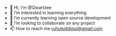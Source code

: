 - 👋 Hi, I’m @Qwartzee
- 👀 I’m interested in learning everything
- 🌱 I’m currently learning open source development
- 💞️ I’m looking to collaborate on any project
- 📫 How to reach me ruhulsiddiqui@gmail.com

<!---
Qwartzee/Qwartzee is a ✨ special ✨ repository because its `README.md` (this file) appears on your GitHub profile.
You can click the Preview link to take a look at your changes.
--->
